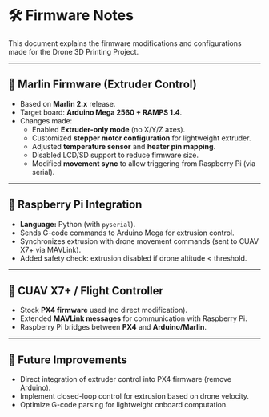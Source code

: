 # 🛠️ Firmware Notes

This document explains the firmware modifications and configurations made for the Drone 3D Printing Project.  

---

## 🔹 Marlin Firmware (Extruder Control)
- Based on **Marlin 2.x** release.  
- Target board: **Arduino Mega 2560 + RAMPS 1.4**.  
- Changes made:
  - Enabled **Extruder-only mode** (no X/Y/Z axes).  
  - Customized **stepper motor configuration** for lightweight extruder.  
  - Adjusted **temperature sensor** and **heater pin mapping**.  
  - Disabled LCD/SD support to reduce firmware size.  
  - Modified **movement sync** to allow triggering from Raspberry Pi (via serial).  

---

## 🔹 Raspberry Pi Integration
- **Language:** Python (with `pyserial`).  
- Sends G-code commands to Arduino Mega for extrusion control.  
- Synchronizes extrusion with drone movement commands (sent to CUAV X7+ via MAVLink).  
- Added safety check: extrusion disabled if drone altitude < threshold.  

---

## 🔹 CUAV X7+ / Flight Controller
- Stock **PX4 firmware** used (no direct modification).  
- Extended **MAVLink messages** for communication with Raspberry Pi.  
- Raspberry Pi bridges between **PX4** and **Arduino/Marlin**.  

---

## 🔹 Future Improvements
- Direct integration of extruder control into PX4 firmware (remove Arduino).  
- Implement closed-loop control for extrusion based on drone velocity.  
- Optimize G-code parsing for lightweight onboard computation.  
